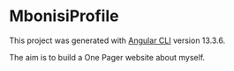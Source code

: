 # MbonisiProfile

This project was generated with [Angular CLI](https://github.com/angular/angular-cli) version 13.3.6.

The aim is to build a One Pager website about myself.
